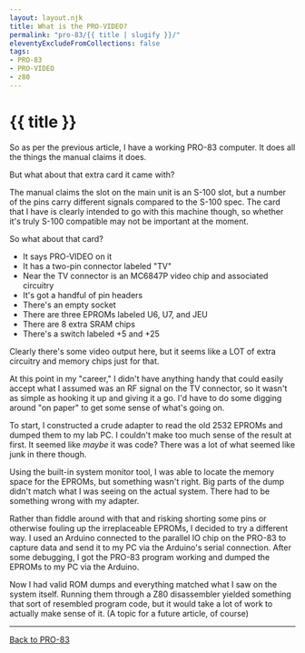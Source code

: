 ```yaml
---
layout: layout.njk
title: What is the PRO-VIDEO?
permalink: "pro-83/{{ title | slugify }}/"
eleventyExcludeFromCollections: false
tags:
- PRO-83
- PRO-VIDEO
- z80
---
```

# {{ title }}

So as per the previous article, I have a working PRO-83 computer.
It does all the things the manual claims it does.

But what about that extra card it came with?

The manual claims the slot on the main unit is an S-100 slot, but a number of the pins carry different signals compared to the S-100 spec.
The card that I have is clearly intended to go with this machine though, so whether it's truly S-100 compatible may not be important at the moment.

So what about that card?
- It says PRO-VIDEO on it
- It has a two-pin connector labeled "TV"
- Near the TV connector is an MC6847P video chip and associated circuitry
- It's got a handful of pin headers
- There's an empty socket
- There are three EPROMs labeled U6, U7, and JEU
- There are 8 extra SRAM chips
- There's a switch labeled +5 and +25

Clearly there's some video output here, but it seems like a LOT of extra circuitry and memory chips just for that.

At this point in my "career," I didn't have anything handy that could easily accept what I assumed was an RF signal on the TV connector, so it wasn't as simple as hooking it up and giving it a go.
I'd have to do some digging around "on paper" to get some sense of what's going on.

To start, I constructed a crude adapter to read the old 2532 EPROMs and dumped them to my lab PC.
I couldn't make too much sense of the result at first.
It seemed like *maybe* it was code?
There was a lot of what seemed like junk in there though.

Using the built-in system monitor tool, I was able to locate the memory space for the EPROMs, but something wasn't right.
Big parts of the dump didn't match what I was seeing on the actual system.
There had to be something wrong with my adapter.

Rather than fiddle around with that and risking shorting some pins or otherwise fouling up the irreplaceable EPROMs, I decided to try a different way.
I used an Arduino connected to the parallel IO chip on the PRO-83 to capture data and send it to my PC via the Arduino's serial connection.
After some debugging, I got the PRO-83 program working and dumped the EPROMs to my PC via the Arduino.

Now I had valid ROM dumps and everything matched what I saw on the system itself.
Running them through a Z80 disassembler yielded something that sort of resembled program code, but it would take a lot of work to actually make sense of it. (A topic for a future article, of course)

---

[Back to PRO-83](/pro-83/)
